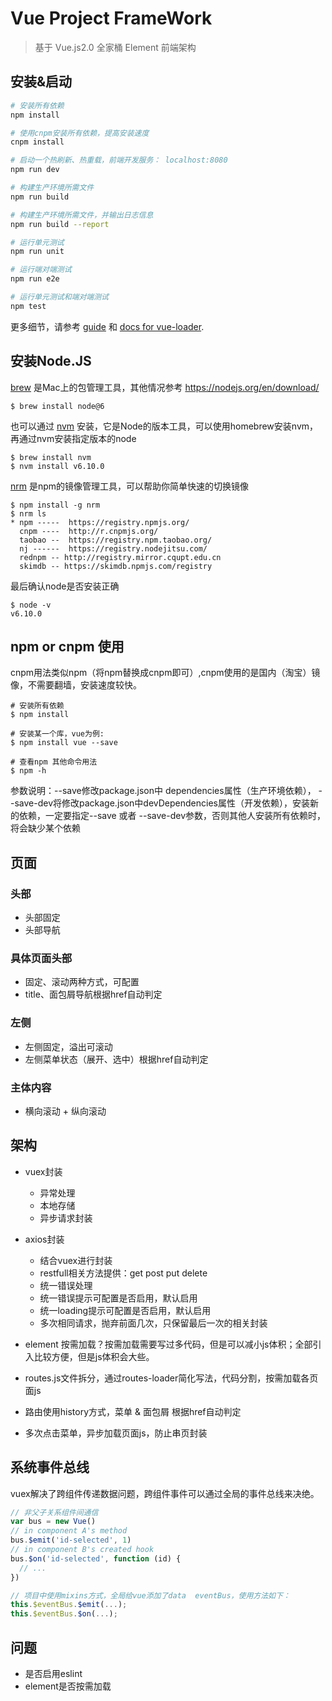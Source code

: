 # Vue Project FrameWork

> 基于 Vue.js2.0 全家桶 Element 前端架构

## 安装&启动

``` bash
# 安装所有依赖
npm install

# 使用cnpm安装所有依赖，提高安装速度
cnpm install

# 启动一个热刷新、热重载，前端开发服务： localhost:8080
npm run dev

# 构建生产环境所需文件
npm run build

# 构建生产环境所需文件，并输出日志信息
npm run build --report

# 运行单元测试
npm run unit

# 运行端对端测试
npm run e2e

# 运行单元测试和端对端测试
npm test
```

更多细节，请参考 [guide](http://vuejs-templates.github.io/webpack/) 和 [docs for vue-loader](http://vuejs.github.io/vue-loader).


## 安装Node.JS

[brew](https://brew.sh/) 是Mac上的包管理工具，其他情况参考 https://nodejs.org/en/download/

```shell
$ brew install node@6
```

也可以通过 [nvm](https://github.com/creationix/nvm) 安装，它是Node的版本工具，可以使用homebrew安装nvm，再通过nvm安装指定版本的node

```shell
$ brew install nvm
$ nvm install v6.10.0
```

[nrm](https://github.com/Pana/nrm) 是npm的镜像管理工具，可以帮助你简单快速的切换镜像

```shell
$ npm install -g nrm
$ nrm ls
* npm -----  https://registry.npmjs.org/
  cnpm ----  http://r.cnpmjs.org/
  taobao --  https://registry.npm.taobao.org/
  nj ------  https://registry.nodejitsu.com/
  rednpm -- http://registry.mirror.cqupt.edu.cn
  skimdb -- https://skimdb.npmjs.com/registry
```

最后确认node是否安装正确

```shell
$ node -v
v6.10.0
```

## npm or cnpm 使用
cnpm用法类似npm（将npm替换成cnpm即可）,cnpm使用的是国内（淘宝）镜像，不需要翻墙，安装速度较快。

```
# 安装所有依赖
$ npm install

# 安装某一个库，vue为例:
$ npm install vue --save

# 查看npm 其他命令用法
$ npm -h
```
参数说明：--save修改package.json中 dependencies属性（生产环境依赖）， --save-dev将修改package.json中devDependencies属性（开发依赖），安装新的依赖，一定要指定--save 或者 --save-dev参数，否则其他人安装所有依赖时，将会缺少某个依赖

## 页面

### 头部
- 头部固定
- 头部导航

### 具体页面头部
- 固定、滚动两种方式，可配置
- title、面包屑导航根据href自动判定

### 左侧
- 左侧固定，溢出可滚动
- 左侧菜单状态（展开、选中）根据href自动判定

### 主体内容
- 横向滚动 + 纵向滚动

## 架构
- vuex封装
    - 异常处理
    - 本地存储
    - 异步请求封装

- axios封装
    - 结合vuex进行封装
    - restfull相关方法提供：get post put delete
    - 统一错误处理
    - 统一错误提示可配置是否启用，默认启用
    - 统一loading提示可配置是否启用，默认启用
    - 多次相同请求，抛弃前面几次，只保留最后一次的相关封装

- element 按需加载？按需加载需要写过多代码，但是可以减小js体积；全部引入比较方便，但是js体积会大些。
- routes.js文件拆分，通过routes-loader简化写法，代码分割，按需加载各页面js
- 路由使用history方式，菜单 & 面包屑 根据href自动判定
- 多次点击菜单，异步加载页面js，防止串页封装

## 系统事件总线
vuex解决了跨组件传递数据问题，跨组件事件可以通过全局的事件总线来决绝。
```js
// 非父子关系组件间通信
var bus = new Vue()
// in component A's method
bus.$emit('id-selected', 1)
// in component B's created hook
bus.$on('id-selected', function (id) {
  // ...
})

// 项目中使用mixins方式，全局给vue添加了data  eventBus，使用方法如下：
this.$eventBus.$emit(...);
this.$eventBus.$on(...);
```

## 问题
- 是否启用eslint
- element是否按需加载

